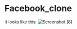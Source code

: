 # Facebook_clone
It looks like this:
![Screenshot (8)](https://user-images.githubusercontent.com/106854421/217728056-d2d830c7-3302-4a2d-8140-d3beb4f7992c.png)
